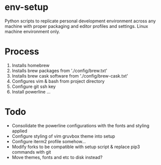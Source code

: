 # env-setup

Python scripts to replicate personal development environment across any machine with proper packaging and editor profiles and settings. Linux machine environment only.

# Process
1. Installs homebrew
2. Installs brew packages from './config/brew.txt'
3. Installs brew cask software from './config/brew-cask.txt'
4. Configures vim & bash from project directory
5. Configure git ssh key
6. Install powerline
...

# Todo
- Consolidate the powerline configurations with the fonts and styling applied
- Configure styling of vim gruvbox theme into setup
- Configure iterm2 profile somehow...
- Modify forks to be compatible with setup script & replace pip3 commands with git 
- Move themes, fonts and etc to disk instead?
